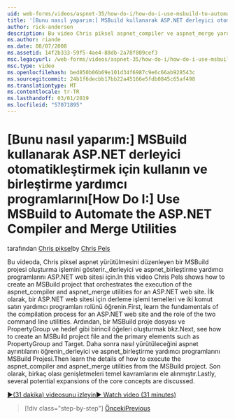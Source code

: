 ```yaml
---
uid: web-forms/videos/aspnet-35/how-do-i/how-do-i-use-msbuild-to-automate-the-aspnet-compiler-and-merge-utilities
title: '[Bunu nasıl yaparım:] MSBuild kullanarak ASP.NET derleyici otomatikleştirmek için kullanın ve birleştirme yardımcı programlarını | Microsoft Docs'
author: rick-anderson
description: Bu video Chris piksel aspnet_compiler ve aspnet_merge yardımcı programları yürütülmesi için bir ASP düzenleyen bir MSBuild projesi oluşturma işlemini gösterir...
ms.author: riande
ms.date: 08/07/2008
ms.assetid: 14f2b333-59f5-4ae4-88db-2a78f809cef3
msc.legacyurl: /web-forms/videos/aspnet-35/how-do-i/how-do-i-use-msbuild-to-automate-the-aspnet-compiler-and-merge-utilities
msc.type: video
ms.openlocfilehash: bed850b06b69e101d34f6987c9e6c66ab928543c
ms.sourcegitcommit: 24b1f6decbb17bb22a45166e5fdb0845c65af498
ms.translationtype: MT
ms.contentlocale: tr-TR
ms.lasthandoff: 03/01/2019
ms.locfileid: "57071895"
---
```

<a name="how-do-i-use-msbuild-to-automate-the-aspnet-compiler-and-merge-utilities"></a><span data-ttu-id="c3715-103">[Bunu nasıl yaparım:] MSBuild kullanarak ASP.NET derleyici otomatikleştirmek için kullanın ve birleştirme yardımcı programlarını</span><span class="sxs-lookup"><span data-stu-id="c3715-103">[How Do I:] Use MSBuild to Automate the ASP.NET Compiler and Merge Utilities</span></span>
====================
<span data-ttu-id="c3715-104">tarafından [Chris piksel](https://twitter.com/chrispels)</span><span class="sxs-lookup"><span data-stu-id="c3715-104">by [Chris Pels](https://twitter.com/chrispels)</span></span>

<span data-ttu-id="c3715-105">Bu videoda, Chris piksel aspnet yürütülmesini düzenleyen bir MSBuild projesi oluşturma işlemini gösterir.\_derleyici ve aspnet\_birleştirme yardımcı programlarını ASP.NET web sitesi için.</span><span class="sxs-lookup"><span data-stu-id="c3715-105">In this video Chris Pels shows how to create an MSBuild project that orchestrates the execution of the aspnet\_compiler and aspnet\_merge utilities for an ASP.NET web site.</span></span> <span data-ttu-id="c3715-106">İlk olarak, bir ASP.NET web sitesi için derleme işlemi temelleri ve iki komut satırı yardımcı programları rolünü öğrenin.</span><span class="sxs-lookup"><span data-stu-id="c3715-106">First, learn the fundamentals of the compilation process for an ASP.NET web site and the role of the two command line utilities.</span></span> <span data-ttu-id="c3715-107">Ardından, bir MSBuild proje dosyası ve PropertyGroup ve hedef gibi birincil öğeleri oluşturmak bkz.</span><span class="sxs-lookup"><span data-stu-id="c3715-107">Next, see how to create an MSBuild project file and the primary elements such as PropertyGroup and Target.</span></span> <span data-ttu-id="c3715-108">Daha sonra nasıl yürütüleceğini aspnet ayrıntılarını öğrenin\_derleyici ve aspnet\_birleştirme yardımcı programlarını MSBuild Projesi.</span><span class="sxs-lookup"><span data-stu-id="c3715-108">Then learn the details of how to execute the aspnet\_compiler and aspnet\_merge utilities from the MSBuild project.</span></span> <span data-ttu-id="c3715-109">Son olarak, birkaç olası genişletmeleri temel kavramlarını ele alınmıştır.</span><span class="sxs-lookup"><span data-stu-id="c3715-109">Lastly, several potential expansions of the core concepts are discussed.</span></span>

[<span data-ttu-id="c3715-110">&#9654;(31 dakika) videosunu izleyin</span><span class="sxs-lookup"><span data-stu-id="c3715-110">&#9654; Watch video (31 minutes)</span></span>](https://channel9.msdn.com/Blogs/ASP-NET-Site-Videos/how-do-i-use-msbuild-to-automate-the-aspnet-compiler-and-merge-utilities)

> [!div class="step-by-step"]
> [<span data-ttu-id="c3715-111">Önceki</span><span class="sxs-lookup"><span data-stu-id="c3715-111">Previous</span></span>](how-do-i-serialize-a-graph-with-the-entity-framework.md)
